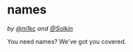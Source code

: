 # names

_by [@m1kc](https://github.com/m1kc) and [@Solkin](https://github.com/Solkin)_

You need names? We've got you covered.
